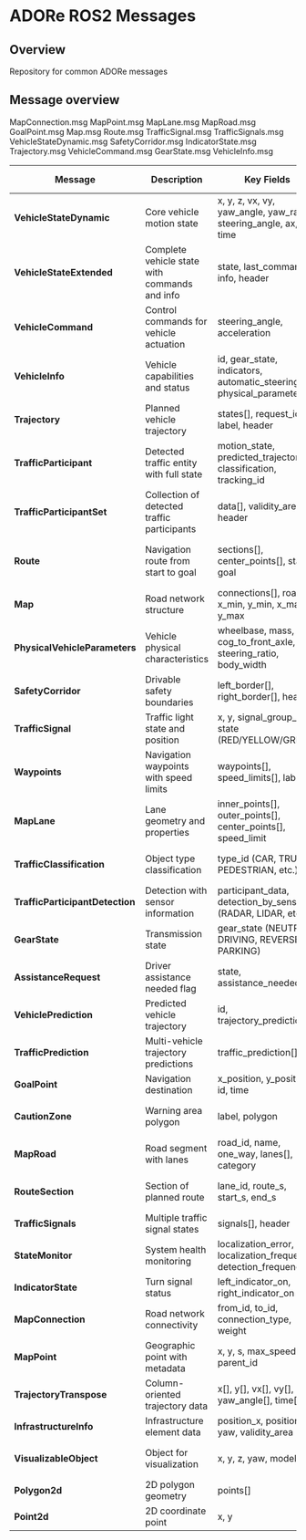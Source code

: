 # ADORe ROS2 Messages

## Overview
Repository for common ADORe messages

## Message overview
MapConnection.msg
MapPoint.msg
MapLane.msg
MapRoad.msg
GoalPoint.msg
Map.msg
Route.msg
TrafficSignal.msg
TrafficSignals.msg
VehicleStateDynamic.msg
SafetyCorridor.msg
IndicatorState.msg
Trajectory.msg
VehicleCommand.msg
GearState.msg
VehicleInfo.msg

| Message | Description | Key Fields | Aliases/Search Terms |
|---------|-------------|------------|---------------------|
| **VehicleStateDynamic** | Core vehicle motion state | x, y, z, vx, vy, yaw_angle, yaw_rate, steering_angle, ax, ay, time | velocity, speed, position, acceleration, pose, heading, dynamics |
| **VehicleStateExtended** | Complete vehicle state with commands and info | state, last_command, info, header | full_state, extended_state, complete_vehicle_data |
| **VehicleCommand** | Control commands for vehicle actuation | steering_angle, acceleration | control, actuation, commands, steering, throttle, brake |
| **VehicleInfo** | Vehicle capabilities and status | id, gear_state, indicators, automatic_steering_on, physical_parameters | vehicle_status, capabilities, automation_level, gear |
| **Trajectory** | Planned vehicle trajectory | states[], request_id, label, header | path, plan, trajectory_planning, motion_plan |
| **TrafficParticipant** | Detected traffic entity with full state | motion_state, predicted_trajectory, classification, tracking_id | other_vehicles, obstacles, detection, tracking |
| **TrafficParticipantSet** | Collection of detected traffic participants | data[], validity_area, header | traffic_detection, object_list, perception_data |
| **Route** | Navigation route from start to goal | sections[], center_points[], start, goal | navigation, path_planning, routing, waypoint_following |
| **Map** | Road network structure | connections[], roads[], x_min, y_min, x_max, y_max | road_map, topology, lane_map, navigation_map |
| **PhysicalVehicleParameters** | Vehicle physical characteristics | wheelbase, mass, cog_to_front_axle, steering_ratio, body_width | vehicle_model, dynamics_parameters, physical_properties |
| **SafetyCorridor** | Drivable safety boundaries | left_border[], right_border[], header | safety_bounds, drivable_area, collision_avoidance |
| **TrafficSignal** | Traffic light state and position | x, y, signal_group_id, state (RED/YELLOW/GREEN) | traffic_lights, intersection_control, signal_phase |
| **Waypoints** | Navigation waypoints with speed limits | waypoints[], speed_limits[], label | waypoint_navigation, reference_path, speed_profile |
| **MapLane** | Lane geometry and properties | inner_points[], outer_points[], center_points[], speed_limit | lane_geometry, lane_boundaries, speed_limits |
| **TrafficClassification** | Object type classification | type_id (CAR, TRUCK, PEDESTRIAN, etc.) | object_classification, vehicle_type, detection_class |
| **TrafficParticipantDetection** | Detection with sensor information | participant_data, detection_by_sensor (RADAR, LIDAR, etc.) | sensor_fusion, detection_source, multi_modal |
| **GearState** | Transmission state | gear_state (NEUTRAL, DRIVING, REVERSE, PARKING) | transmission, gear_selection, drive_mode |
| **AssistanceRequest** | Driver assistance needed flag | state, assistance_needed | driver_assistance, takeover_request, intervention |
| **VehiclePrediction** | Predicted vehicle trajectory | id, trajectory_prediction | trajectory_prediction, motion_prediction, future_path |
| **TrafficPrediction** | Multi-vehicle trajectory predictions | traffic_prediction[] | traffic_prediction, multi_agent_prediction |
| **GoalPoint** | Navigation destination | x_position, y_position, id, time | destination, target, navigation_goal |
| **CautionZone** | Warning area polygon | label, polygon | warning_zone, hazard_area, caution_region |
| **MapRoad** | Road segment with lanes | road_id, name, one_way, lanes[], category | road_segment, highway, street, road_type |
| **RouteSection** | Section of planned route | lane_id, route_s, start_s, end_s | route_segment, path_section, lane_following |
| **TrafficSignals** | Multiple traffic signal states | signals[], header | intersection_signals, traffic_light_array |
| **StateMonitor** | System health monitoring | localization_error, localization_frequency, detection_frequency | system_health, monitoring, diagnostics |
| **IndicatorState** | Turn signal status | left_indicator_on, right_indicator_on | turn_signals, blinkers, indicators |
| **MapConnection** | Road network connectivity | from_id, to_id, connection_type, weight | road_topology, graph_edges, connectivity |
| **MapPoint** | Geographic point with metadata | x, y, s, max_speed, parent_id | map_coordinates, reference_point, lane_point |
| **TrajectoryTranspose** | Column-oriented trajectory data | x[], y[], vx[], vy[], yaw_angle[], time[] | trajectory_arrays, motion_data, time_series |
| **InfrastructureInfo** | Infrastructure element data | position_x, position_y, yaw, validity_area | infrastructure, roadside_units, v2i |
| **VisualizableObject** | Object for visualization | x, y, z, yaw, model | visualization, rendering, display_object |
| **Polygon2d** | 2D polygon geometry | points[] | geometry, polygon, boundary, area |
| **Point2d** | 2D coordinate point | x, y | coordinates, position, point, location |
